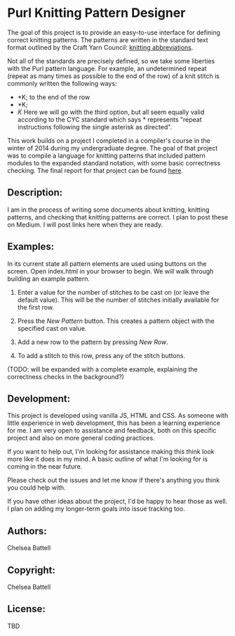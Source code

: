 # Purl Knitting Pattern Designer

The goal of this project is to provide an easy-to-use interface for defining correct knitting patterns. The patterns are written in the standard text format outlined by the Craft Yarn Council: [knitting abbreviations](http://www.craftyarncouncil.com/knit.html).

Not all of the standards are precisely defined, so we take some liberties with the Purl pattern language. For example, an undetermined repeat (repeat as many times as possible to the end of the row) of a knit stitch is commonly written the following ways:
- *K; to the end of the row
- *K;
- *K*
Here we will go with the third option, but all seem equally valid according to the CYC standard which says * represents "repeat instructions following the single asterisk as directed".

This work builds on a project I completed in a compiler's course in the winter of 2014 during my undergraduate degree. The goal of that project was to compile a language for knitting patterns that included pattern modules to the expanded standard notation, with some basic correctness checking. The final report for that project can be found [here](https://128.84.21.199/abs/1606.08708?context=cs.PL).

## Description:

I am in the process of writing some documents about knitting, knitting patterns, and checking that knitting patterns are correct. I plan to post these on Medium. I will post links here when they are ready.

## Examples:

In its current state all pattern elements are used using buttons on the screen. Open index.html in your browser to begin. We will walk through building an example pattern.

1. Enter a value for the number of stitches to be cast on (or leave the default value). This will be the number of stitches initially available for the first row.

2. Press the _New Pattern_ button. This creates a pattern object with the specified cast on value.

3. Add a new row to the pattern by pressing _New Row_.

4. To add a stitch to this row, press any of the stitch buttons.

(TODO: will be expanded with a complete example, explaining the correctness checks in the background?)

## Development:

This project is developed using vanilla JS, HTML and CSS. As someone with little experience in web development, this has been a learning experience for me. I am very open to assistance and feedback, both on this specific project and also on more general coding practices.

If you want to help out, I'm looking for assistance making this think look more like it does in my mind. A basic outline of what I'm looking for is coming in the near future.

Please check out the issues and let me know if there's anything you think you could help with.

If you have other ideas about the project, I'd be happy to hear those as well. I plan on adding my longer-term goals into issue tracking too.


## Authors:

Chelsea Battell


## Copyright:

Chelsea Battell


## License:

TBD